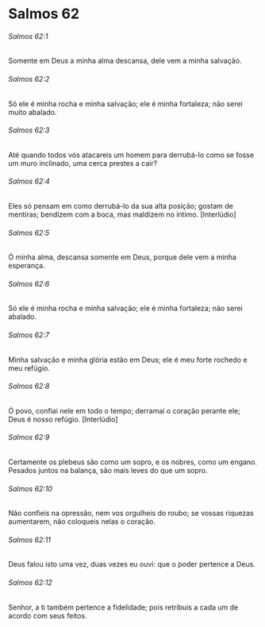 # Salmos 62

###### Salmos 62:1

Somente em Deus a minha alma descansa, dele vem a minha salvação.

###### Salmos 62:2

Só ele é minha rocha e minha salvação; ele é minha fortaleza; não serei muito abalado.

###### Salmos 62:3

Até quando todos vós atacareis um homem para derrubá-lo como se fosse um muro inclinado, uma cerca prestes a cair?

###### Salmos 62:4

Eles só pensam em como derrubá-lo da sua alta posição; gostam de mentiras; bendizem com a boca, mas maldizem no íntimo. [Interlúdio]

###### Salmos 62:5

Ó minha alma, descansa somente em Deus, porque dele vem a minha esperança.

###### Salmos 62:6

Só ele é minha rocha e minha salvação; ele é minha fortaleza; não serei abalado.

###### Salmos 62:7

Minha salvação e minha glória estão em Deus; ele é meu forte rochedo e meu refúgio.

###### Salmos 62:8

Ó povo, confiai nele em todo o tempo; derramai o coração perante ele; Deus é nosso refúgio. [Interlúdio]

###### Salmos 62:9

Certamente os plebeus são como um sopro, e os nobres, como um engano. Pesados juntos na balança, são mais leves do que um sopro.

###### Salmos 62:10

Não confieis na opressão, nem vos orgulheis do roubo; se vossas riquezas aumentarem, não coloqueis nelas o coração.

###### Salmos 62:11

Deus falou isto uma vez, duas vezes eu ouvi: que o poder pertence a Deus.

###### Salmos 62:12

Senhor, a ti também pertence a fidelidade; pois retribuis a cada um de acordo com seus feitos.

